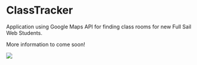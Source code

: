# ClassTracker

Application using Google Maps API for finding class rooms for new Full Sail Web Students.

More information to come soon!

![](https://codeship.com/projects/YOUR_PROJECT_UUID/status?branch=master)
